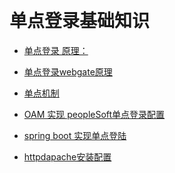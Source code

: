 
```


```

# 单点登录基础知识

* [单点登录 原理：](https://yq.aliyun.com/articles/636281)
* [单点登录webgate原理](https://github.com/Wenhaoran/webgate)
* [单点机制](https://blog.csdn.net/qq_43001627/article/details/84064673)

* [OAM 实现 peopleSoft单点登录配置](https://www.2cto.com/database/201802/717307.html)
* [spring boot 实现单点登陆](https://segmentfault.com/a/1190000016642802)

* [httpdapache安装配置](https://blog.csdn.net/xgrx2008/article/details/82715186)
